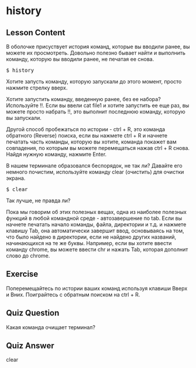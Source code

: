 # history

## Lesson Content

В оболочке присуствует история команд, которые вы вводили ранее, вы можете их просмотреть. Довольно полезно бывает найти и выполнить команду, которую вы вводили ранее, не печатая ее снова.

<pre>$ history</pre>

Хотите запусть команду, которую запускали до этого момент, просто нажмите стрелку вверх.

Хотите запустить команду, введенную ранее, без ее набора? Используйте !!. Если вы ввели cat file1 и хотите запустить ее еще раз, вы можете просто набрать !!, это выполнит последнюю команду, которую вы запускали.

Другой способ пробежаться по истории - ctrl + R, это команда обратного (Reverse) поиска, если вы нажмете ctrl + R и начнете печатать часть команды, которую вы хотите, команда покажет вам совпадения, по которым вы можете перемещаться нажав ctrl + R снова. Найдя нужную команду, нажмите Enter.

В нашем терминале образовался беспорядок, не так ли? Давайте его немного почистим, используйте команду clear (очистить) для очистки экрана.

<pre>$ clear</pre>

Так лучше, не правда ли?

Пока мы говорим об этих полезных вещах, одна из наиболее полезных функций в любой командной среде - автозавершение по tab. Если вы начнете печатать начало команды, файла, директории и т.д. и нажмете клавишу Tab, она автоматически завершит ввод, основываясь на том, что было найдено в директории, если не найдено других названий, начинающихся на те же буквы. Например, если вы хотите ввести команду chrome, вы можете ввести chr и нажать Tab, которая дополнит слово до chrome.

## Exercise

Поперемещайтесь по истории ваших команд используя клавиши Вверх и Вних. Поиграйтесь с обратным поиском на ctrl + R.

## Quiz Question

Какая команда очищает терминал? 

## Quiz Answer

clear